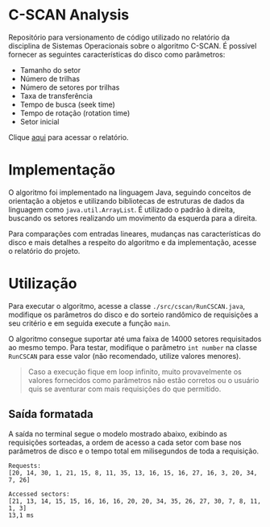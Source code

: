 # C-SCAN Analysis

Repositório para versionamento de código utilizado no relatório da disciplina de Sistemas Operacionais sobre o algoritmo C-SCAN.
É possível fornecer as seguintes características do disco como parâmetros:

- Tamanho do setor
- Número de trilhas
- Número de setores por trilhas
- Taxa de transferência
- Tempo de busca (seek time)
- Tempo de rotação (rotation time)
- Setor inicial

Clique [aqui](https://docs.google.com/document/d/1yB46UXTxB3JjAze1ii0SP1VVJovRRW1g5hddzQgeCr4/edit?usp=sharing) para acessar o relatório.

# Implementação

O algoritmo foi implementado na linguagem Java, seguindo conceitos de orientação a objetos e utilizando bibliotecas de estruturas de dados da linguagem como `java.util.ArrayList`.
É utilizado o padrão à direita, buscando os setores realizando um movimento da esquerda para a direita.

Para comparações com entradas lineares, mudanças nas características do disco e mais detalhes a respeito do algoritmo e da implementação, acesse o relatório do projeto.

# Utilização

Para executar o algoritmo, acesse a classe `./src/cscan/RunCSCAN.java`, modifique os parâmetros do disco e do sorteio randômico de requisições a seu critério e em seguida execute a
função `main`.

O algoritmo consegue suportar até uma faixa de 14000 setores requisitados ao mesmo tempo. Para testar, modifique o parâmetro `int number` na classe `RunCSCAN` para esse valor
(não recomendado, utilize valores menores).

> Caso a execução fique em loop infinito, muito provavelmente os valores fornecidos como parâmetros não estão corretos ou o usuário quis se aventurar com mais requisições do que permitido.

## Saída formatada

A saída no terminal segue o modelo mostrado abaixo, exibindo as requisições sorteadas, a ordem de acesso a cada setor com base nos parâmetros de disco e o tempo total em milisegundos
de toda a requisição.

```
Requests:
[20, 14, 30, 1, 21, 15, 8, 11, 35, 13, 16, 15, 16, 27, 16, 3, 20, 34, 7, 26]

Accessed sectors:
[21, 13, 14, 15, 15, 16, 16, 16, 20, 20, 34, 35, 26, 27, 30, 7, 8, 11, 1, 3]
13,1 ms
```

